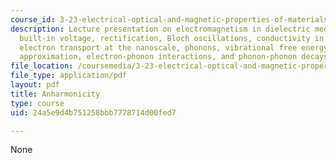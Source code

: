 ```yaml
---
course_id: 3-23-electrical-optical-and-magnetic-properties-of-materials-fall-2007
description: Lecture presentation on electromagnetism in dielectric media, p-n junctions,
  built-in voltage, rectification, Bloch oscillations, conductivity in semiconductors,
  electron transport at the nanoscale, phonons, vibrational free energy, the quasi-harmonic
  approximation, electron-phonon interactions, and phonon-phonon decays.
file_location: /coursemedia/3-23-electrical-optical-and-magnetic-properties-of-materials-fall-2007/24a5e9d4b751258bbb7778714d00fed7_clean15.pdf
file_type: application/pdf
layout: pdf
title: Anharmonicity
type: course
uid: 24a5e9d4b751258bbb7778714d00fed7

---
```

None